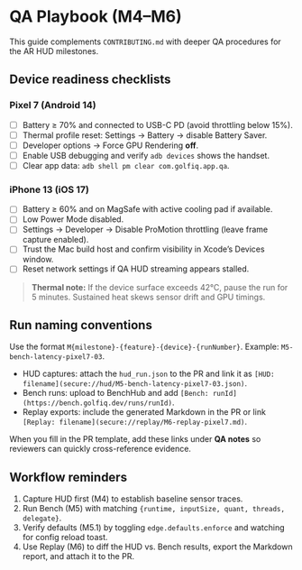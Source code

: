 # QA Playbook (M4–M6)

This guide complements `CONTRIBUTING.md` with deeper QA procedures for the AR HUD milestones.

## Device readiness checklists

### Pixel 7 (Android 14)
- [ ] Battery ≥ 70% and connected to USB-C PD (avoid throttling below 15%).
- [ ] Thermal profile reset: Settings → Battery → disable Battery Saver.
- [ ] Developer options → Force GPU Rendering **off**.
- [ ] Enable USB debugging and verify `adb devices` shows the handset.
- [ ] Clear app data: `adb shell pm clear com.golfiq.app.qa`.

### iPhone 13 (iOS 17)
- [ ] Battery ≥ 60% and on MagSafe with active cooling pad if available.
- [ ] Low Power Mode disabled.
- [ ] Settings → Developer → Disable ProMotion throttling (leave frame capture enabled).
- [ ] Trust the Mac build host and confirm visibility in Xcode’s Devices window.
- [ ] Reset network settings if QA HUD streaming appears stalled.

> **Thermal note:** If the device surface exceeds 42°C, pause the run for 5 minutes. Sustained heat skews sensor drift and GPU timings.

## Run naming conventions
Use the format `M{milestone}-{feature}-{device}-{runNumber}`. Example: `M5-bench-latency-pixel7-03`.

- HUD captures: attach the `hud_run.json` to the PR and link it as `[HUD: filename](secure://hud/M5-bench-latency-pixel7-03.json)`.
- Bench runs: upload to BenchHub and add `[Bench: runId](https://bench.golfiq.dev/runs/runId)`.
- Replay exports: include the generated Markdown in the PR or link `[Replay: filename](secure://replay/M6-replay-pixel7.md)`.

When you fill in the PR template, add these links under **QA notes** so reviewers can quickly cross-reference evidence.

## Workflow reminders
1. Capture HUD first (M4) to establish baseline sensor traces.
2. Run Bench (M5) with matching `{runtime, inputSize, quant, threads, delegate}`.
3. Verify defaults (M5.1) by toggling `edge.defaults.enforce` and watching for config reload toast.
4. Use Replay (M6) to diff the HUD vs. Bench results, export the Markdown report, and attach it to the PR.
